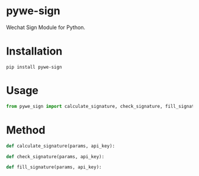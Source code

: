 # pywe-sign

Wechat Sign Module for Python.

# Installation

```shell
pip install pywe-sign
```

# Usage

```python
from pywe_sign import calculate_signature, check_signature, fill_signature
```

# Method

```python
def calculate_signature(params, api_key):

def check_signature(params, api_key):

def fill_signature(params, api_key):
```
